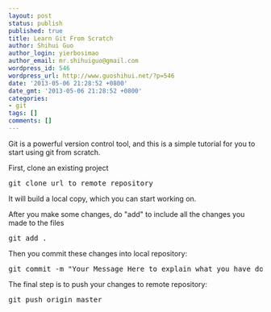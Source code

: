 ```yaml
---
layout: post
status: publish
published: true
title: Learn Git From Scratch
author: Shihui Guo
author_login: yierbosimao
author_email: mr.shihuiguo@gmail.com
wordpress_id: 546
wordpress_url: http://www.guoshihui.net/?p=546
date: '2013-05-06 21:28:52 +0800'
date_gmt: '2013-05-06 21:28:52 +0800'
categories:
- git
tags: []
comments: []
---
```

<p>Git is a powerful version control tool, and this is a simple tutorial for you to start using git from scratch.</p>
<p>First, clone an existing project </p>
<pre>
git clone url_to_remote_repository
</pre>
<p>It will build a local copy, which you can start working on.</p>
<p>After you make some changes, do "add" to include all the changes you made to the files</p>
<pre>
git add .
</pre>
<p>Then you commit these changes into local repository:</p>
<pre>
git commit -m "Your Message Here to explain what you have done"
</pre>
<p>The final step is to push your changes to remote repository:</p>
<pre>
git push origin master
</pre>
